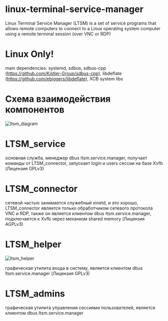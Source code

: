 # linux-terminal-service-manager
Linux Terminal Service Manager (LTSM) is a set of service programs that allows remote computers to connect to a Linux operating system computer using a remote terminal session (over VNC or RDP)

# Linux Only!
main dependencies: systemd, sdbus, sdbus-cpp (https://github.com/Kistler-Group/sdbus-cpp), libdeflate (https://github.com/ebiggers/libdeflate), XCB system libs

# Схема взаимодействия компонентов
![ltsm_diagram](https://user-images.githubusercontent.com/8620726/118247282-884e7480-b492-11eb-92a8-d8db95656eee.png)

# LTSM_service
основная служба, менеджер dbus ltsm.service.manager, получает команды от LTSM_connector, запускает login и users сессии на базе Xvfb (Лицензия GPLv3)

# LTSM_connector
сетевой частью занимается служебный xinetd, и это хорошо, LTSM_сonnector является только обработчиком сетевого протокола VNC и RDP, также он является клиентом dbus ltsm.service.manager, подключается к Xvfb через механизм shared memory (Лицензия AGPLv3)

# LTSM_helper
![ltsm_helper](https://user-images.githubusercontent.com/8620726/118249135-9ac9ad80-b494-11eb-9a5c-ddff59048293.png)

графическая утилита входа в систему, является клиентом dbus ltsm.service.manager (Лицензия GPLv3)

# LTSM_admins
графическая утилита управления сессиями пользователей, является клиентом dbus ltsm.service.manager
